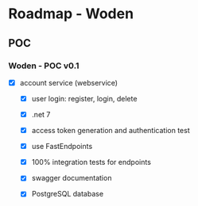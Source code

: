 # Roadmap - Woden

## POC

### Woden - POC v0.1

- [x] account service (webservice)
  - [x] user login: register, login, delete
  - [x] .net 7
  - [x] access token generation and authentication test
  - [x] use FastEndpoints
  - [x] 100% integration tests for endpoints
  - [x] swagger documentation
  - [x] PostgreSQL database 
   